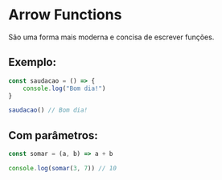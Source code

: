 # Arrow Functions

São uma forma mais moderna e concisa de escrever funções.

## Exemplo:

```javascript
const saudacao = () => {
    console.log("Bom dia!")
}

saudacao() // Bom dia!
```

## Com parâmetros:

```javascript
const somar = (a, b) => a + b

console.log(somar(3, 7)) // 10
```